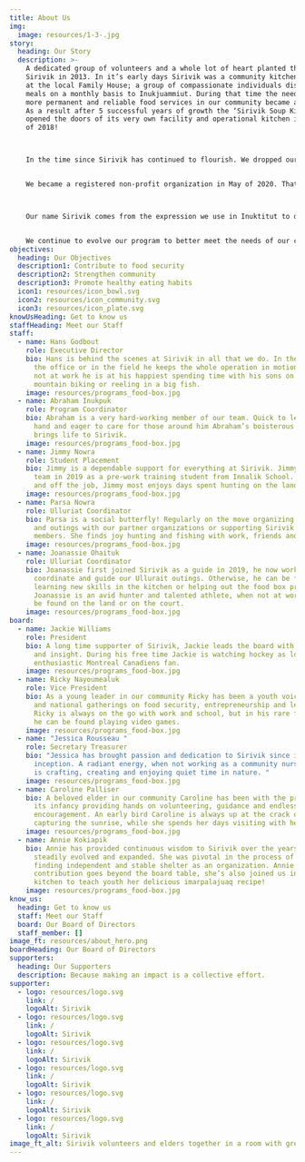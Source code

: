 ```yaml
---
title: About Us
img:
  image: resources/1-3-.jpg
story:
  heading: Our Story
  description: >-
    A dedicated group of volunteers and a whole lot of heart planted the seed of
    Sirivik in 2013. In it’s early days Sirivik was a community kitchen program
    at the local Family House; a group of compassionate individuals distributing
    meals on a monthly basis to Inukjuammiut. During that time the need to have
    more permanent and reliable food services in our community became apparent.
    As a result after 5 successful years of growth the ‘Sirivik Soup Kitchen’
    opened the doors of its very own facility and operational kitchen in April
    of 2018!



    In the time since Sirivik has continued to flourish. We dropped our ‘Soup Kitchen’ title to better encapsulate the scope of our work. Operating as a food centre we are able to provide a wider array of programs and initiatives, finding creative solutions to addressing food security in our community. 


    We became a registered non-profit organization in May of 2020. That year with the help of our staff, volunteers and partners we were able to host 135 activities, serve 8379 meals and deliver 3300 food boxes, and we’re only getting started!



    Our name Sirivik comes from the expression we use in Inuktitut to demonstrate our gratitude and excitement before sharing a meal.


    We continue to evolve our program to better meet the needs of our community, as Inukjuak continues to grow and change so will we. Contributing to an Inuit led food system that prioritizes our needs and celebrates our culture and community.
objectives:
  heading: Our Objectives
  description1: Contribute to food security
  description2: Strengthen community
  description3: Promote healthy eating habits
  icon1: resources/icon_bowl.svg
  icon2: resources/icon_community.svg
  icon3: resources/icon_plate.svg
knowUsHeading: Get to know us
staffHeading: Meet our Staff
staff:
  - name: Hans Godbout
    role: Executive Director
    bio: Hans is behind the scenes at Sirivik in all that we do. In the kitchen, in
      the office or in the field he keeps the whole operation in motion. When
      not at work he is at his happiest spending time with his sons on the land,
      mountain biking or reeling in a big fish.
    image: resources/programs_food-box.jpg
  - name: Abraham Inukpuk
    role: Program Coordinator
    bio: Abraham is a very hard-working member of our team. Quick to lend a helping
      hand and eager to care for those around him Abraham’s boisterous laughter
      brings life to Sirivik.
    image: resources/programs_food-box.jpg
  - name: Jimmy Nowra
    role: Student Placement
    bio: Jimmy is a dependable support for everything at Sirivik. Jimmy joined the
      team in 2019 as a pre-work training student from Innalik School. Both on
      and off the job, Jimmy most enjoys days spent hunting on the land.
    image: resources/programs_food-box.jpg
  - name: Parsa Nowra
    role: Ulluriat Coordinator
    bio: Parsa is a social butterfly! Regularly on the move organizing activities
      and outings with our partner organizations or supporting Sirivik’s team
      members. She finds joy hunting and fishing with work, friends and family.
    image: resources/programs_food-box.jpg
  - name: Joanassie Ohaituk
    role: Ulluriat Coordinator
    bio: Joanassie first joined Sirivik as a guide in 2019, he now works to
      coordinate and guide our Ullurait outings. Otherwise, he can be found
      learning new skills in the kitchen or helping out the food box program.
      Joanassie is an avid hunter and talented athlete, when not at work he can
      be found on the land or on the court.
    image: resources/programs_food-box.jpg
board:
  - name: Jackie Williams
    role: President
    bio: A long time supporter of Sirivik, Jackie leads the board with positivity
      and insight. During his free time Jackie is watching hockey as loyal and
      enthusiastic Montreal Canadiens fan.
    image: resources/programs_food-box.jpg
  - name: Ricky Nayoumealuk
    role: Vice President
    bio: As a young leader in our community Ricky has been a youth voice at regional
      and national gatherings on food security, entrepreneurship and leadership.
      Ricky is always on the go with work and school, but in his rare free time
      he can be found playing video games.
    image: resources/programs_food-box.jpg
  - name: "Jessica Rousseau "
    role: Secretary Treasurer
    bio: "Jessica has brought passion and dedication to Sirivik since it’s
      inception. A radiant energy, when not working as a community nurse Jessica
      is crafting, creating and enjoying quiet time in nature. "
    image: resources/programs_food-box.jpg
  - name: Caroline Palliser
    bio: A beloved elder in our community Caroline has been with the project since
      its infancy providing hands on volunteering, guidance and endless
      encouragement. An early bird Caroline is always up at the crack of dawn
      capturing the sunrise, while she spends her days visiting with her family.
    image: resources/programs_food-box.jpg
  - name: Annie Kokiapik
    bio: Annie has provided continuous wisdom to Sirivik over the years as it’s
      steadily evolved and expanded. She was pivotal in the process of Sirivik
      finding independent and stable shelter as an organization. Annie’s
      contribution goes beyond the board table, she’s also joined us in the
      kitchen to teach youth her delicious imarpalajuaq recipe!
    image: resources/programs_food-box.jpg
know_us:
  heading: Get to know us
  staff: Meet our Staff
  board: Our Board of Directors
  staff_member: []
image_ft: resources/about_hero.png
boardHeading: Our Board of Directors
supporters:
  heading: Our Supporters
  description: Because making an impact is a collective effort.
supporter:
  - logo: resources/logo.svg
    link: /
    logoAlt: Sirivik
  - logo: resources/logo.svg
    link: /
    logoAlt: Sirivik
  - logo: resources/logo.svg
    link: /
    logoAlt: Sirivik
  - logo: resources/logo.svg
    link: /
    logoAlt: Sirivik
  - logo: resources/logo.svg
    link: /
    logoAlt: Sirivik
  - logo: resources/logo.svg
    link: /
    logoAlt: Sirivik
image_ft_alt: Sirivik volunteers and elders together in a room with green walls and plants
---
```

